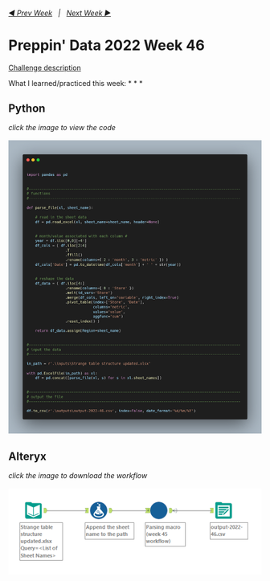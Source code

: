 <h6><a href="..\preppin-data-2022-45\README.md">◀  Prev Week</a>&nbsp;&nbsp;&nbsp;|&nbsp;&nbsp;&nbsp;<a href="..\preppin-data-2022-47\README.md">Next Week  ▶</a></h6>

# Preppin' Data 2022 Week 46

[Challenge description](https://preppindata.blogspot.com/)

What I learned/practiced this week:
*
*
*

## Python
<i>click the image to view the code</i><br>
<br>
<a href="preppin-data-2022-46.py">
<img src="img-python-code-2022-46.png?raw=true" alt="Python code">
</a>

## Alteryx
<i>click the image to download the workflow</i><br>
<br>
<a href="preppin-data-2022-46.yxzp">
<img src="img-alteryx-2022-46.png?raw=true" alt="Alteryx workflow">
</a>